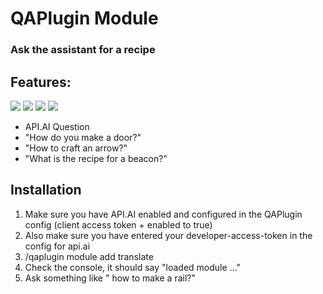 # QAPlugin Module
### Ask the assistant for a recipe

## Features:
![](http://i.mvdw-software.com/2017-01-13_23-00-30.png) 
![](http://i.mvdw-software.com/2017-01-13_23-01-11.png)
![](http://i.mvdw-software.com/2017-01-13_23-07-18.png)
![](http://i.mvdw-software.com/2017-01-13_23-10-41.png)

* API.AI Question
* "How do you make a door?"
* "How to craft an arrow?"
* "What is the recipe for a beacon?"

## Installation
1. Make sure you have API.AI enabled and configured in the QAPlugin config (client access token + enabled to true)
1. Also make sure you have entered your developer-access-token
in the config for api.ai
1. /qaplugin module add translate
1. Check the console, it should say "loaded module ..."
1. Ask something like "<trigger> how to make a rail?"
